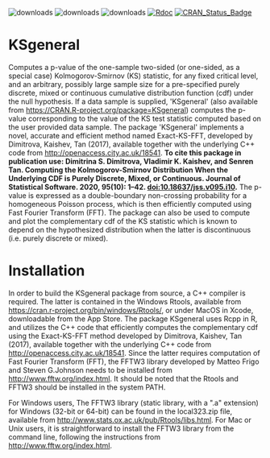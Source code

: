 ![downloads](https://cranlogs.r-pkg.org/badges/grand-total/KSgeneral)
![downloads](https://cranlogs.r-pkg.org/badges/KSgeneral)
![downloads](https://cranlogs.r-pkg.org/badges/last-week/KSgeneral)
[![Rdoc](http://www.rdocumentation.org/badges/version/KSgeneral)](http://www.rdocumentation.org/packages/KSgeneral)
[![CRAN\_Status\_Badge](https://www.r-pkg.org/badges/version/KSgeneral)](https://cran.r-project.org/package=KSgeneral)

# KSgeneral

Computes a p-value of the one-sample two-sided (or one-sided, as a special case) Kolmogorov-Smirnov (KS) statistic, for any fixed critical level, and an arbitrary, possibly large sample size for a pre-specified purely discrete, mixed or continuous cumulative distribution function (cdf) under the null hypothesis. 
If a data sample is supplied, 'KSgeneral' (also available from  https://CRAN.R-project.org/package=KSgeneral) computes the p-value corresponding to the value of the KS test statistic computed based on the user provided data sample. 
The package 'KSgeneral' implements a novel, accurate and efficient method named Exact-KS-FFT, developed by Dimitrova, Kaishev, Tan (2017), available together with the underlying C++ code from http://openaccess.city.ac.uk/18541.
**To cite this package in publication use: Dimitrina S. Dimitrova, Vladimir K. Kaishev, and Senren Tan. Computing the Kolmogorov-Smirnov Distribution When the Underlying CDF is Purely Discrete, Mixed, or Continuous. Journal of Statistical Software. 2020, 95(10): 1–42. <doi:10.18637/jss.v095.i10>.**
The p-value is expressed as a double-boundary non-crossing probability for a homogeneous Poisson process, which is then efficiently computed using Fast Fourier Transform (FFT). The package can also be used to compute and plot the complementary cdf of the KS statistic which is known to depend on the hypothesized distribution when the latter is discontinuous (i.e. purely discrete or mixed).


# Installation
In order to build the KSgeneral package from source, a C++ compiler is required. The latter is contained in the Windows Rtools, available from https://cran.r-project.org/bin/windows/Rtools/, or under MacOS in Xcode, downloadable from the App Store.
The package KSgeneral uses Rcpp in R, and utilizes the C++ code that efficiently computes the complementary cdf using the Exact-KS-FFT method developed by Dimitrova, Kaishev, Tan (2017), available together with the underlying C++ code from http://openaccess.city.ac.uk/18541.
Since the latter requires computation of Fast Fourier Transform (FFT), the FFTW3 library developed by Matteo Frigo and Steven G.Johnson needs to be installed from http://www.fftw.org/index.html. 
It should be noted that the Rtools and FFTW3 should be installed in the system PATH.

For Windows users, The FFTW3 library (static library, with a ".a" extension) for Windows (32-bit or 64-bit) can be found in the local323.zip file, available from http://www.stats.ox.ac.uk/pub/Rtools/libs.html.
For Mac or Unix users, it is straightforward to install the FFTW3 library from the command line, following the instructions from http://www.fftw.org/index.html.
